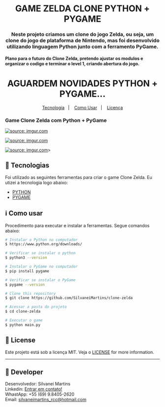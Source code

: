 <h1 align="center">
    GAME ZELDA CLONE PYTHON + PYGAME
</h1>

<h3 align="center">
  Neste projeto criamos um clone do jogo Zelda, ou seja, um clone do jogo de plataforma de Nintendo, mas foi desenvolvido utilizando linguagem Python junto com a ferramento PyGame.
</h3>

<h4 align="left">
  Plano para o futuro do Clone Zelda, pretendo ajustar os modulos e organizar o codigo e terminar o level 1, criando abertura do jogo.
</h4>

<h1 align="center">
      AGUARDEM NOVIDADES PYTHON + PYGAME...
</h1>

<p align="center">
  <a href="#rocket-tecnologias">Tecnologia</a>&nbsp;&nbsp;&nbsp;|&nbsp;&nbsp;&nbsp;
  <a href="#information_source-como-usar">Como Usar</a>&nbsp;&nbsp;&nbsp;|&nbsp;&nbsp;&nbsp;
  <a href="#memo-license">Licença</a>
</p>

<h3 align="left">
  Game Clone Zelda com Python + PyGame
</h3>
<a href="https://imgur.com/PQLGfjt"><img src="https://i.imgur.com/PQLGfjt.png" title="source: imgur.com" /></a>

<a href="https://imgur.com/bjDSRuf"><img src="https://i.imgur.com/bjDSRuf.png" title="source: imgur.com" /></a>

<a href="https://imgur.com/46biyjL"><img src="https://i.imgur.com/46biyjL.png" title="source: imgur.com" /></a>>

## :rocket: Tecnologias

Foi utilizado as seguintes ferramentas para criar o game Clone Zelda. Eu utizei a tecnologia logo abaixo:

-  [PYTHON](https://www.python.org/)
-  [PYGAME](https://www.pygame.org/news)

## :information_source: Como usar

Procedimento para executar e instalar a ferramentas. Segue comandos abaixo:

```bash
# Instalar o Python no computador
$ https://www.python.org/downloads/

# Verificar se instalar o python
$ python3 --version

# Instalar o PyGame no computador
$ pip install pygame

# Verificar se instalar o PyGame
$ pygame --version

# Clone this repository
$ git clone https://github.com/SilvaneiMartins/clone-zelda

# Acessar a pasta do projeto
$ cd clone-zelda

# Executar o game
$ python main.py
```

## :memo: License
Este projeto está sob a licença MIT. Veja o [LICENSE](https://github.com/SilvaneiMartins/clone-zelda/blob/master/LICENSE) for more information.

---

## :rocket: Developer

Desenvolvedor: Silvanei Martins<br>
Linkedin: [Entrar em contato!](https://www.linkedin.com/in/silvanei-martins-a5412436/)<br>
WhastApp: +55 (69) 9.8405-2620 <br>
Email: silvaneimartins_rcc@hotmail.com <br>
